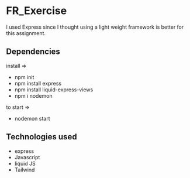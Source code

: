 # FR_Exercise

I used Express since I thought using a light weight framework is better for this assignment. 


## Dependencies
install =>
- npm init
- npm install express
- npm install liquid-express-views
- npm i nodemon

to start =>
- nodemon start


## Technologies used
- express 
- Javascript 
- liquid JS 
- Tailwind 